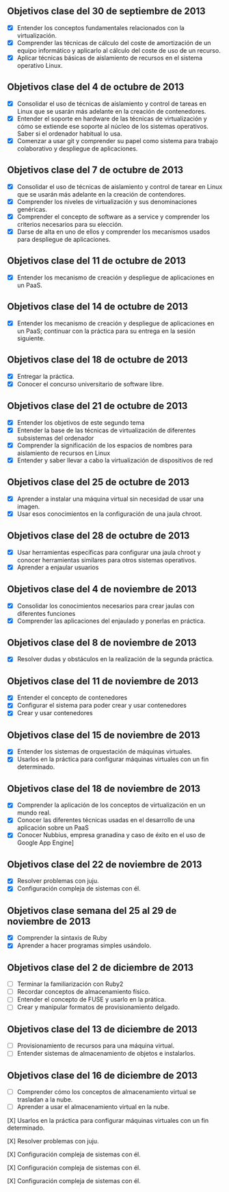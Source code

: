 Objetivos clase del 30 de septiembre de 2013
--------------------------------------------
- [x] Entender los conceptos fundamentales relacionados con la virtualización.
- [x] Comprender las técnicas de cálculo del coste de amortización de un equipo informático y aplicarlo al cálculo del coste de uso de un recurso.
- [x] Aplicar técnicas básicas de aislamiento de recursos en el sistema operativo Linux.

Objetivos clase del 4 de octubre de 2013
----------------------------------------
- [x] Consolidar el uso de técnicas de aislamiento y control de tareas en Linux que se usarán más adelante en la creación de contenedores.
- [x] Entender el soporte en hardware de las técnicas de virtualización y cómo se extiende ese soporte al núcleo de los sistemas operativos. Saber si el ordenador habitual lo usa.
- [x] Comenzar a usar git y comprender su papel como sistema para trabajo colaborativo y despliegue de aplicaciones.

Objetivos clase del 7 de octubre de 2013
----------------------------------------
- [x] Consolidar el uso de técnicas de aislamiento y control de tarear en Linux que se usarán más adelante en la creación de contendores.
- [x] Comprender los niveles de virtualización y sus denominaciones genéricas.
- [x] Comprender el concepto de software as a service y comprender los criterios necesarios para su elección.
- [x] Darse de alta en uno de ellos y comprender los mecanismos usados para despliegue de aplicaciones.

Objetivos clase del 11 de octubre de 2013
-----------------------------------------
- [x] Entender los mecanismo de creación y despliegue de aplicaciones en un PaaS.

Objetivos clase del 14 de octubre de 2013
-----------------------------------------
- [x] Entender los mecanismo de creación y despliegue de aplicaciones en un PaaS; continuar con la práctica para su entrega en la sesión siguiente.

Objetivos clase del 18 de octubre de 2013
-----------------------------------------
- [x] Entregar la práctica.
- [x] Conocer el concurso universitario de software libre.

Objetivos clase del 21 de octubre de 2013
-----------------------------------------
- [x] Entender los objetivos de este segundo tema
- [x] Entender la base de las técnicas de virtualización de diferentes subsistemas del ordenador
- [x] Comprender la significación de los espacios de nombres para aislamiento de recursos en Linux
- [x] Entender y saber llevar a cabo la virtualización de dispositivos de red

Objetivos clase del 25 de octubre de 2013
-----------------------------------------
- [x] Aprender a instalar una máquina virtual sin necesidad de usar una imagen.
- [x] Usar esos conocimientos en la configuración de una jaula chroot.

Objetivos clase del 28 de octubre de 2013
-----------------------------------------
- [x] Usar herramientas específicas para configurar una jaula chroot y conocer herramientas similares para otros sistemas operativos.
- [x] Aprender a enjaular usuarios

Objetivos clase del 4 de noviembre de 2013
------------------------------------------
- [x] Consolidar los conocimientos necesarios para crear jaulas con diferentes funciones
- [x] Comprender las aplicaciones del enjaulado y ponerlas en práctica.

Objetivos clase del 8 de noviembre de 2013
------------------------------------------
- [x] Resolver dudas y obstáculos en la realización de la segunda práctica.

Objetivos clase del 11 de noviembre de 2013
-------------------------------------------
- [x] Entender el concepto de contenedores
- [x] Configurar el sistema para poder crear y usar contenedores
- [x] Crear y usar contenedores

Objetivos clase del 15 de noviembre de 2013
-------------------------------------------
- [x] Entender los sistemas de orquestación de máquinas virtuales.
- [x] Usarlos en la práctica para configurar máquinas virtuales con un fin determinado.

Objetivos clase del 18 de noviembre de 2013
-------------------------------------------
- [x] Comprender la aplicación de los conceptos de virtualización en un mundo real.
- [x] Conocer las diferentes técnicas usadas en el desarrollo de una aplicación sobre un PaaS
- [x] Conocer Nubbius, empresa granadina y caso de éxito en el uso de Google App Engine]

Objetivos clase del 22 de noviembre de 2013
-------------------------------------------
- [x] Resolver problemas con juju.
- [x] Configuración compleja de sistemas con él.
 
Objetivos clase semana del 25 al 29 de noviembre de 2013
--------------------------------------------------------
- [x] Comprender la sintaxis de Ruby
- [x] Aprender a hacer programas simples usándolo.

Objetivos clase del 2 de diciembre de 2013
------------------------------------------
- [ ] Terminar la familiarización con Ruby2
- [ ] Recordar conceptos de almacenamiento físico.
- [ ] Entender el concepto de FUSE y usarlo en la prática.
- [ ] Crear y manipular formatos de provisionamiento delgado.

Objetivos clase del 13 de diciembre de 2013
-------------------------------------------
- [ ] Provisionamiento de recursos para una máquina virtual.
- [ ] Entender sistemas de almacenamiento de objetos e instalarlos.

Objetivos clase del 16 de diciembre de 2013
-------------------------------------------
- [ ] Comprender cómo los conceptos de almacenamiento virtual se trasladan a la nube.
- [ ] Aprender a usar el almacenamiento virtual en la nube.

[X] Usarlos en la práctica para configurar máquinas virtuales con un fin determinado. 

[X] Resolver problemas con juju. 

[X] Configuración compleja de sistemas con él. 

[X] Configuración compleja de sistemas con él. 

[X] Configuración compleja de sistemas con él. 


